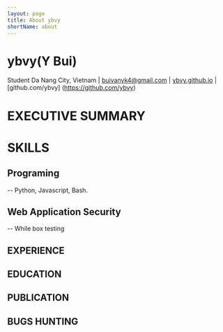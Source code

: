```yaml
---
layout: page
title: About ybvy
shortName: about
---
```


# ybvy(Y Bui)
Student
Da Nang City, Vietnam | buivanyk4@gmail.com | [ybvy.github.io](https://ybvy.github.io) | [github.com/ybvy] (https://github.com/ybvy)

# EXECUTIVE SUMMARY

# SKILLS
## Programing
-- Python, Javascript, Bash.
## Web Application Security
-- While box testing
## EXPERIENCE

## EDUCATION

## PUBLICATION

## BUGS HUNTING